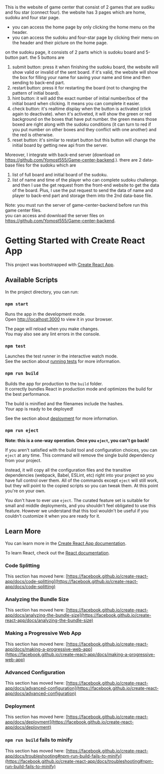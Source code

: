 This is the website of game center that consist of 2 games that are sudiku and fou star (connect four). the website has 3 pages which are home, sudoku and four star page. 
- you can access the home page by only clicking the home menu on the header. 
- you can access the sudoku and four-star page by clicking their menu on the header and their picture on the home page.

on the sudoku page, it consists of 2 parts which is sudoku board and 5-button part. the 5 buttons are
  1. submit button: press it when finishing the sudoku board, the website will show valid or invalid of the sent board. if it's valid, the website will show the box for filling your name for saving your name and time and then sending to back-end part.
  2. restart button: press it for restarting the board (not to changing the pattern of initial board).
  3. hint button: it will add the exact number of initial number/box of the initial board when clicking. It means you can complete it easier.
  4. check button: it's realtime display when the button is activated (click again to deactivate). when it's activeted, it will show the green or red background on the boxes that have put number. the green means those boxed are right along with the sudoku conditions (it can turn to red if you put number on other boxes and they conflict with one another) and the red is otherwise.
  5. reset button: it's similar to restart button but this button will change the initial board by getting new api from the server.
  
Moreover, I integrate with back-end server (download on https://github.com/Yomost555/Game-center-backend.). there are 2 data-base files for the sudoku which are 
   1. list of full board and initial board of the sudoku.
   2. list of name and time of the player who can complete sudoku challenge.
and then I use the get request from the front-end website to get the data of the board. Plus, I use the put request to send the data of name and player to back-end part and storage them into the 2nd data-base file.



Note:
you must run the server of game-center-backend before run this game center files.\
you can access and download the server files on https://github.com/Yomost555/Game-center-backend.


# Getting Started with Create React App

This project was bootstrapped with [Create React App](https://github.com/facebook/create-react-app).

## Available Scripts

In the project directory, you can run:

### `npm start`

Runs the app in the development mode.\
Open [http://localhost:3000](http://localhost:3000) to view it in your browser.

The page will reload when you make changes.\
You may also see any lint errors in the console.

### `npm test`

Launches the test runner in the interactive watch mode.\
See the section about [running tests](https://facebook.github.io/create-react-app/docs/running-tests) for more information.

### `npm run build`

Builds the app for production to the `build` folder.\
It correctly bundles React in production mode and optimizes the build for the best performance.

The build is minified and the filenames include the hashes.\
Your app is ready to be deployed!

See the section about [deployment](https://facebook.github.io/create-react-app/docs/deployment) for more information.

### `npm run eject`

**Note: this is a one-way operation. Once you `eject`, you can't go back!**

If you aren't satisfied with the build tool and configuration choices, you can `eject` at any time. This command will remove the single build dependency from your project.

Instead, it will copy all the configuration files and the transitive dependencies (webpack, Babel, ESLint, etc) right into your project so you have full control over them. All of the commands except `eject` will still work, but they will point to the copied scripts so you can tweak them. At this point you're on your own.

You don't have to ever use `eject`. The curated feature set is suitable for small and middle deployments, and you shouldn't feel obligated to use this feature. However we understand that this tool wouldn't be useful if you couldn't customize it when you are ready for it.

## Learn More

You can learn more in the [Create React App documentation](https://facebook.github.io/create-react-app/docs/getting-started).

To learn React, check out the [React documentation](https://reactjs.org/).

### Code Splitting

This section has moved here: [https://facebook.github.io/create-react-app/docs/code-splitting](https://facebook.github.io/create-react-app/docs/code-splitting)

### Analyzing the Bundle Size

This section has moved here: [https://facebook.github.io/create-react-app/docs/analyzing-the-bundle-size](https://facebook.github.io/create-react-app/docs/analyzing-the-bundle-size)

### Making a Progressive Web App

This section has moved here: [https://facebook.github.io/create-react-app/docs/making-a-progressive-web-app](https://facebook.github.io/create-react-app/docs/making-a-progressive-web-app)

### Advanced Configuration

This section has moved here: [https://facebook.github.io/create-react-app/docs/advanced-configuration](https://facebook.github.io/create-react-app/docs/advanced-configuration)

### Deployment

This section has moved here: [https://facebook.github.io/create-react-app/docs/deployment](https://facebook.github.io/create-react-app/docs/deployment)

### `npm run build` fails to minify

This section has moved here: [https://facebook.github.io/create-react-app/docs/troubleshooting#npm-run-build-fails-to-minify](https://facebook.github.io/create-react-app/docs/troubleshooting#npm-run-build-fails-to-minify)
